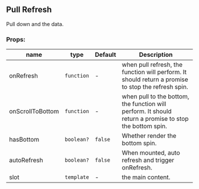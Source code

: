 ## Pull Refresh

Pull down and the data.

### Props:

| name               | type     | Default | Description                                                  |
| ------------------ | -------- | ------- | ------------------------------------------------------------ |
| onRefresh        | `function`          | - | when pull refresh, the function will perform. It should return a promise to stop the refresh spin. |
| onScrollToBottom | `function`           | - | when pull to the bottom, the function will perform. It should return a promise to stop the bottom spin. |
| hasBottom        | `boolean?`           | `false` | Whether render the bottom spin.                              |
| autoRefresh      | `boolean?`              | `false` | When mounted, auto refresh and trigger onRefresh.            |
| slot             | `template`             | -       | the main content.                                            |
